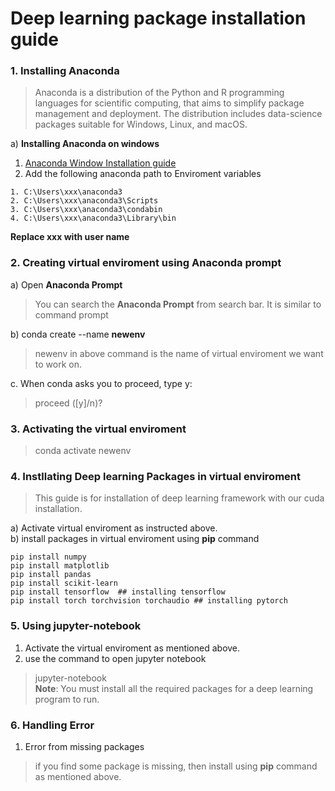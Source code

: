 # Deep learning package installation guide


### 1. Installing Anaconda

> Anaconda is a distribution of the Python and R programming languages for scientific computing, that aims to simplify package management and deployment. The distribution includes data-science packages suitable for Windows, Linux, and macOS.


a) **Installing Anaconda on windows**
<br>
1. [Anaconda Window Installation guide](https://docs.anaconda.com/anaconda/install/windows/)
2. Add the following anaconda path to Enviroment variables
```
1. C:\Users\xxx\anaconda3
2. C:\Users\xxx\anaconda3\Scripts
3. C:\Users\xxx\anaconda3\condabin
4. C:\Users\xxx\anaconda3\Library\bin
```
<strong> Replace xxx with user name </strong>


### 2. Creating virtual enviroment using Anaconda prompt

a) Open **Anaconda Prompt**
> You can search the **Anaconda Prompt** from search bar. It is similar to command prompt

b) conda create --name **newenv**
> newenv in above command is the name of virtual enviroment we want to work on.

c. When conda asks you to proceed, type y:
> proceed ([y]/n)?



### 3. Activating the virtual enviroment
> conda activate newenv

### 4. Instllating Deep learning Packages in virtual enviroment

> This guide is for installation of deep learning framework with our cuda installation.

a) Activate virtual enviroment as instructed above. <br>
b) install packages in virtual enviroment using **pip** command
```
pip install numpy
pip install matplotlib
pip install pandas
pip install scikit-learn
pip install tensorflow  ## installing tensorflow
pip install torch torchvision torchaudio ## installing pytorch

```


### 5. Using jupyter-notebook

1. Activate the virtual enviroment as mentioned above.
2. use the command to open jupyter notebook
>jupyter-notebook <br> **Note**: You must install all the required packages for a deep learning program to run.



### 6. Handling Error

1. Error from missing packages
> if you find some package is missing, then install using **pip** command as mentioned above.
